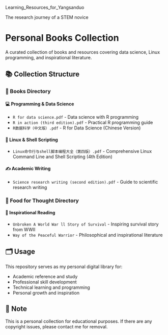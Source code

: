 Learning_Resources_for_Yangsanduo

The research journey of a STEM novice

# Personal Books Collection

A curated collection of books and resources covering data science, Linux programming, and inspirational literature.

## 📚 Collection Structure

### 📁 Books Directory

#### 💻 **Programming & Data Science**
- `R for data science.pdf` - Data science with R programming
- `R in action (third edition).pdf` - Practical R programming guide
- `R数据科学（中文版）.pdf` - R for Data Science (Chinese Version)

#### 🐧 **Linux & Shell Scripting**
- `Linux命令行与shell脚本编程大全（第四版）.pdf` - Comprehensive Linux Command Line and Shell Scripting (4th Edition)

#### ✍️ **Academic Writing**
- `Science research writing (second edition).pdf` - Guide to scientific research writing

### 📁 Food for Thought Directory

#### 📖 **Inspirational Reading**
- `Unbroken A World War ll Story of Survival` - Inspiring survival story from WWII
- `Way of the Peaceful Warrior` - Philosophical and inspirational literature

## 🗂️ Usage

This repository serves as my personal digital library for:
- Academic reference and study
- Professional skill development
- Technical learning and programming
- Personal growth and inspiration

## 📝 Note

This is a personal collection for educational purposes. If there are any copyright issues, please contact me for removal.
